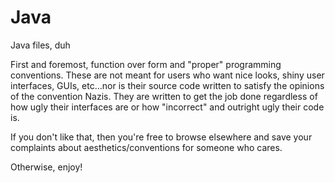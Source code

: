 # Java
Java files, duh

First and foremost, function over form and "proper" programming conventions. These are not meant for users who want nice looks, shiny user interfaces, GUIs, etc...nor is their source code written to satisfy the opinions of the convention Nazis. They are written to get the job done regardless of how ugly their interfaces are or how "incorrect" and outright ugly their code is.

If you don't like that, then you're free to browse elsewhere and save your complaints about aesthetics/conventions for someone who cares.

Otherwise, enjoy!
